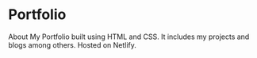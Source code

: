 # Portfolio

About
My Portfolio built using HTML and CSS. It includes my projects and blogs among others. Hosted on Netlify.
 
